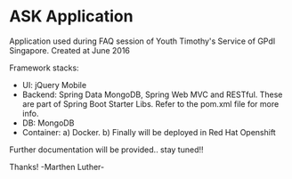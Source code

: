 # ASK Application 
Application used during FAQ session of Youth Timothy's Service of GPdI Singapore. Created at June 2016 

Framework stacks:
- UI: jQuery Mobile
- Backend: Spring Data MongoDB, Spring Web MVC and RESTful. These are part of Spring Boot Starter Libs. Refer to the pom.xml file for more info.
- DB: MongoDB
- Container: a) Docker. b) Finally will be deployed in Red Hat Openshift

Further documentation will be provided.. stay tuned!!

Thanks!
-Marthen Luther-